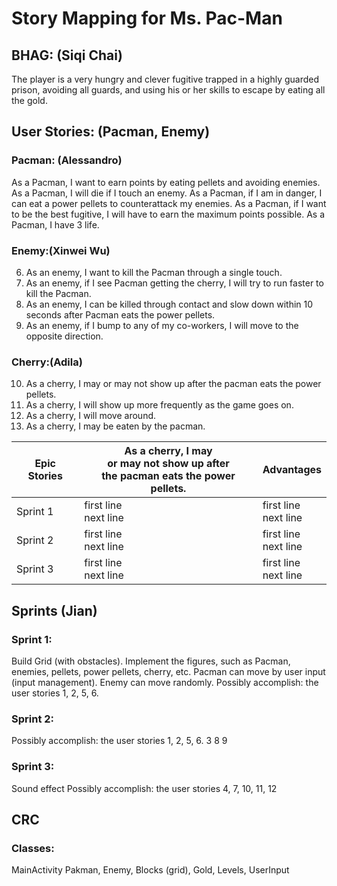 # Story Mapping for Ms. Pac-Man

## BHAG: (Siqi Chai)
The player is a very hungry and clever fugitive trapped in a highly guarded prison, avoiding all guards, and using his or her skills to escape by eating all the gold.

## User Stories: (Pacman, Enemy)
### Pacman: (Alessandro)
As a Pacman, I want to earn points by eating pellets and avoiding enemies. 
As a Pacman, I will die if I touch an enemy. 
As a Pacman, if I am in danger, I can eat a power pellets to counterattack my enemies.
As a Pacman, if I want to be the best fugitive, I will have to earn the maximum points possible.
As a Pacman, I have 3 life.


### Enemy:(Xinwei Wu)
6. As an enemy, I want to kill the Pacman through a single touch.
7. As an enemy, if I see Pacman getting the cherry, I will try to run faster to kill the Pacman.
8. As an enemy, I can be killed through contact and slow down within 10 seconds after Pacman eats the power pellets.
9. As an enemy, if I bump to any of my co-workers, I will move to the opposite direction.

### Cherry:(Adila)
10. As a cherry, I may or may not show up after the pacman eats the power pellets.
11. As a cherry, I will show up more frequently as the game goes on.
12. As a cherry, I will move around.
13. As a cherry, I may be eaten by the pacman.

| Epic Stories  | As a cherry, I may<br>or may not show up after<br> the pacman eats the power pellets.                | Advantages              |
| ------------- | ----------------------- | ----------------------- |
| Sprint 1       | first line<br>next line | first line<br>next line |
| Sprint 2       | first line<br>next line | first line<br>next line |
| Sprint 3       | first line<br>next line | first line<br>next line |






## Sprints (Jian)
### Sprint 1: 
Build Grid (with obstacles). 
Implement the figures, such as Pacman, enemies, pellets, power pellets, cherry, etc.
Pacman can move by user input (input management).
Enemy can move randomly.
Possibly accomplish: the user stories 1, 2, 5, 6.

### Sprint 2: 
Possibly accomplish: the user stories 1, 2, 5, 6. 3 8 9 

### Sprint 3: 
Sound effect 
Possibly accomplish: the user stories 4, 7, 10, 11, 12

## CRC 
### Classes: 
MainActivity
Pakman, Enemy, Blocks (grid), Gold, Levels, UserInput
